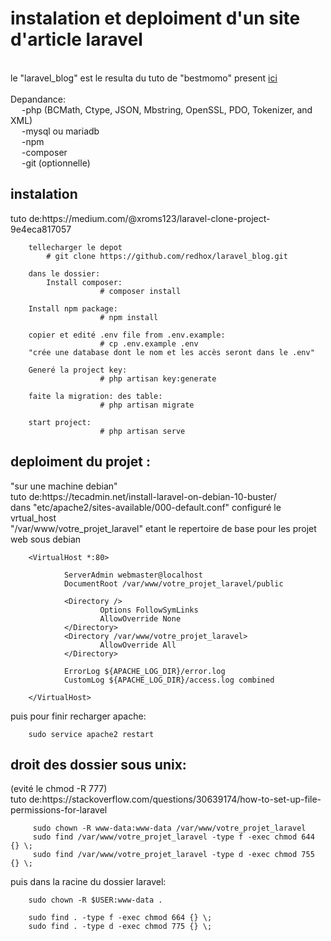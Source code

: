 
<h1> instalation et deploiment d'un site d'article laravel </h1>
<br>
le "laravel_blog" est le resulta du tuto de "bestmomo" present <a href="https://laravel.sillo.org/laravel-8/">ici</a>
<br>
<br>
Depandance: <br>
&emsp; -php (BCMath, Ctype, JSON, Mbstring, OpenSSL, PDO, Tokenizer, and XML)<br>
&emsp; -mysql ou mariadb <br>
&emsp; -npm <br>
&emsp; -composer <br>
&emsp; -git (optionnelle) <br>


<h2>instalation</h2>
tuto de:https://medium.com/@xroms123/laravel-clone-project-9e4eca817057
                
        tellecharger le depot
            # git clone https://github.com/redhox/laravel_blog.git 

        dans le dossier:
            Install composer: 
                        # composer install

        Install npm package:
                        # npm install

        copier et edité .env file from .env.example:
                        # cp .env.example .env
        "crée une database dont le nom et les accès seront dans le .env"

        Generé la project key:
                        # php artisan key:generate
                        
        faite la migration: des table:
                        # php artisan migrate

        start project:
                        # php artisan serve
                        
                        
<h2>deploiment du projet :</h2>
"sur une machine debian"
<br>
tuto de:https://tecadmin.net/install-laravel-on-debian-10-buster/ 
<br>
dans   "etc/apache2/sites-available/000-default.conf"   configuré le vrtual_host
<br>
"/var/www/votre_projet_laravel" etant le repertoire de base pour les projet web sous debian 
<br>

        <VirtualHost *:80>

                ServerAdmin webmaster@localhost
                DocumentRoot /var/www/votre_projet_laravel/public

                <Directory />
                        Options FollowSymLinks
                        AllowOverride None
                </Directory>
                <Directory /var/www/votre_projet_laravel>
                        AllowOverride All
                </Directory>

                ErrorLog ${APACHE_LOG_DIR}/error.log
                CustomLog ${APACHE_LOG_DIR}/access.log combined

        </VirtualHost>
        
puis pour finir recharger apache: 

        sudo service apache2 restart

<h2> droit des dossier sous unix: </h2>
(evité le chmod -R 777) <br>
tuto de:https://stackoverflow.com/questions/30639174/how-to-set-up-file-permissions-for-laravel
        

 
         sudo chown -R www-data:www-data /var/www/votre_projet_laravel
         sudo find /var/www/votre_projet_laravel -type f -exec chmod 644 {} \;   
         sudo find /var/www/votre_projet_laravel -type d -exec chmod 755 {} \;
                        
puis dans la racine du dossier laravel:
    
        sudo chown -R $USER:www-data .
        
        sudo find . -type f -exec chmod 664 {} \;   
        sudo find . -type d -exec chmod 775 {} \;
